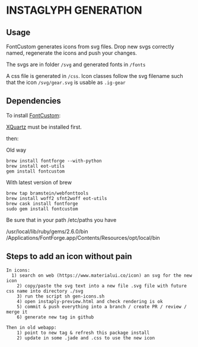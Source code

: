 # INSTAGLYPH GENERATION

## Usage

FontCustom generates icons from svg files. 
Drop new svgs correctly named, regenerate the icons and push your changes.

The svgs are in folder `/svg` and generated fonts in `/fonts`


A css file is generated in `/css`. Icon classes follow the svg filename such that the icon `/svg/gear.svg` is usable as `.ig-gear`



## Dependencies

To install [FontCustom](http://fontcustom.com):

[XQuartz](http://xquartz.macosforge.org/landing/) must be installed first.

then:

  Old way

    brew install fontforge --with-python
    brew install eot-utils
    gem install fontcustom

  With latest version of brew

    brew tap bramstein/webfonttools
    brew install woff2 sfnt2woff eot-utils
    brew cask install fontforge
    sudo gem install fontcustom

  Be sure that in your path /etc/paths you have

  /usr/local/lib/ruby/gems/2.6.0/bin
  /Applications/FontForge.app/Contents/Resources/opt/local/bin
	

## Steps to add an icon without pain

	In icons:
	  1) search on web (https://www.materialui.co/icon) an svg for the new icon
		2) copy/paste the svg text into a new file .svg file with future css name into directory ./svg
		3) run the script sh gen-icons.sh
		4) open instaply-preview.html and check rendering is ok
		5) commit & push everything into a branch / create PR / review / merge it
		6) generate new tag in github
		
	Then in old webapp:
		1) point to new tag & refresh this package install
		2) update in some .jade and .css to use the new icon